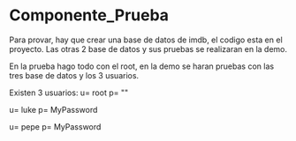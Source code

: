 # Componente_Prueba
Para provar, hay que crear una base de datos de imdb, el codigo esta en el proyecto.
Las otras 2 base de datos y sus pruebas se realizaran en la demo.

En la prueba hago todo con el root, en la demo se haran pruebas con las tres base de datos y los 3 usuarios.

Existen 3 usuarios:
u= root
p= ""

u= luke
p= MyPassword

u= pepe
p= MyPassword


